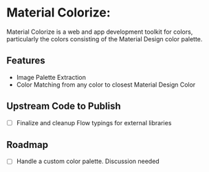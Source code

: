 # Material Colorize:
Material Colorize is a web and app development toolkit for colors, particularly the colors consisting of the Material Design color palette.

## Features
- Image Palette Extraction
- Color Matching from any color to closest Material Design Color

## Upstream Code to Publish
 - [ ] Finalize and cleanup Flow typings for external libraries

## Roadmap
- [ ] Handle a custom color palette. Discussion needed
